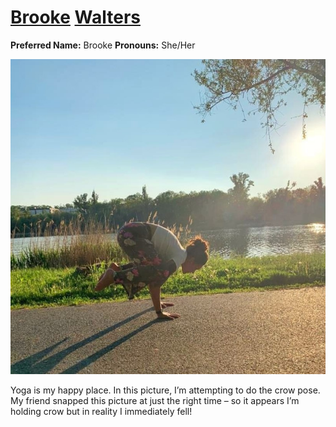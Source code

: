 # [Brooke](https://www.youtube.com/watch?v=JuN1LpFw5OI&ab_channel=NamesOrg) [Walters](https://www.youtube.com/watch?v=SUUbBa8u8EM&ab_channel=PronounceNames)


**Preferred Name:** Brooke
**Pronouns:** She/Her

![Happy Place](Yoga.jpg)

Yoga is my happy place.
In this picture, I’m attempting to do the crow pose. My friend snapped this picture at just the right time – so it appears I’m holding crow but in reality I immediately fell! 
